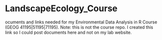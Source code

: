 # LandscapeEcology_Course
ocuments and links needed for my Environmental Data Analysis in R Course (GEOG 41195|51195|71195). Note: this is not the course repo.  I created this link so I could post documents here and not on my lab website.
